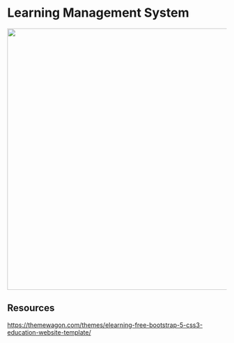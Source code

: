 # Learning Management System

<img src="https://raw.github.com/Prideland-Okoi/Django-ELearning-app/main/Screenshots/elearning-html-template.jpg" width = "600px"/>

## Resources

https://themewagon.com/themes/elearning-free-bootstrap-5-css3-education-website-template/